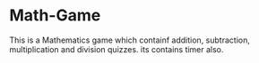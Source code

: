# Math-Game
This is a Mathematics game which containf addition, subtraction, multiplication and division quizzes.
its contains timer also.

